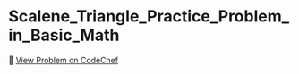 # Scalene_Triangle_Practice_Problem_in_Basic_Math

🔗 [View Problem on CodeChef](https://www.codechef.com/practice/course/basic-math/BASICMATH/problems/SCALENE)
